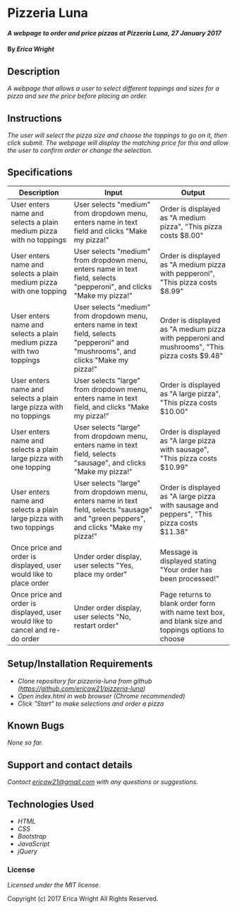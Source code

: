 # Pizzeria Luna

#### _A webpage to order and price pizzas at Pizzeria Luna, 27 January 2017_

#### By _**Erica Wright**_

## Description

_A webpage that allows a user to select different toppings and sizes for a pizza and see the price before placing an order._

## Instructions

_The user will select the pizza size and choose the toppings to go on it, then click submit. The webpage will display the matching price for this and allow the user to confirm order or change the selection._  

## Specifications

|Description|Input|Output|
|------|------|-------|
|User enters name and selects a plain medium pizza with no toppings|User selects "medium" from dropdown menu, enters name in text field and clicks "Make my pizza!"|Order is displayed as "A medium pizza", "This pizza costs $8.00"|
|User enters name and selects a plain medium pizza with one topping|User selects "medium" from dropdown menu, enters name in text field, selects "pepperoni", and clicks "Make my pizza!"|Order is displayed as "A medium pizza with pepperoni", "This pizza costs $8.99"|
|User enters name and selects a plain medium pizza with two toppings|User selects "medium" from dropdown menu, enters name in text field, selects "pepperoni" and "mushrooms", and clicks "Make my pizza!"|Order is displayed as "A medium pizza with pepperoni and mushrooms", "This pizza costs $9.48"|
|User enters name and selects a plain large pizza with no toppings|User selects "large" from dropdown menu, enters name in text field, and clicks "Make my pizza!"|Order is displayed as "A large pizza", "This pizza costs $10.00"|
|User enters name and selects a plain large pizza with one topping|User selects "large" from dropdown menu, enters name in text field, selects "sausage", and clicks "Make my pizza!"|Order is displayed as "A large pizza with sausage", "This pizza costs $10.99"|
|User enters name and selects a plain large pizza with two toppings|User selects "large" from dropdown menu, enters name in text field, selects "sausage" and "green peppers", and clicks "Make my pizza!"|Order is displayed as "A large pizza with sausage and peppers", "This pizza costs $11.38"|
|Once price and order is displayed, user would like to place order|Under order display, user selects "Yes, place my order"|Message is displayed stating "Your order has been processed!"|
|Once price and order is displayed, user would like to cancel and re-do order|Under order display, user selects "No, restart order"|Page returns to blank order form with name text box, and blank size and toppings options to choose|

## Setup/Installation Requirements

* _Clone repository for pizzeria-luna from github (https://github.com/ericaw21/pizzeria-luna)_
* _Open index.html in web browser (Chrome recommended)_
* _Click "Start" to make selections and order a pizza_

## Known Bugs

_None so far._

## Support and contact details

_Contact ericaw21@gmail.com with any questions or suggestions._

## Technologies Used

* _HTML_
* _CSS_
* _Bootstrap_
* _JavaScript_
* _jQuery_

### License

*Licensed under the MIT license.*

Copyright (c) 2017 Erica Wright All Rights Reserved.
